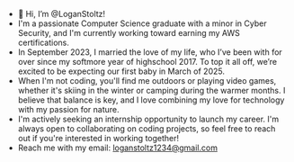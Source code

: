 - 👋 Hi, I’m @LoganStoltz! 
- I'm a passionate Computer Science graduate with a minor in Cyber Security, and I'm currently working toward earning my AWS certifications. 
- In September 2023, I married the love of my life, who I’ve been with for over since my softmore year of highschool 2017. To top it all off, we’re excited to be expecting our first baby in March of 2025.
- When I'm not coding, you'll find me outdoors or playing video games, whether it's skiing in the winter or camping during the warmer months. I believe that balance is key, and I love combining my love for technology with my passion for nature.
- I'm actively seeking an internship opportunity to launch my career. I'm always open to collaborating on coding projects, so feel free to reach out if you're interested in working together!
- Reach me with my email: loganstoltz1234@gmail.com

<!---
LoganStoltz/LoganStoltz is a ✨ special ✨ repository because its `README.md` (this file) appears on your GitHub profile.
You can click the Preview link to take a look at your changes.
--->
